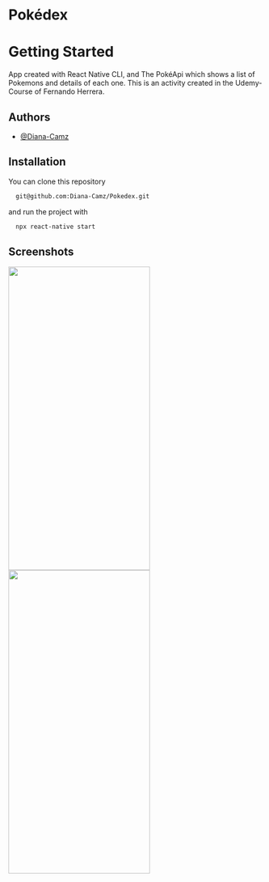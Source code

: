 # Pokédex
# Getting Started

App created with React Native CLI, and The PokéApi which shows a list of Pokemons and details of each one.
This is an activity created in the Udemy-Course of Fernando Herrera.

## Authors

- [@Diana-Camz](https://www.github.com/octokatherine)


## Installation

You can clone this repository 
```bash
  git@github.com:Diana-Camz/Pokedex.git
```
and run the project with
```bash
  npx react-native start
```

## Screenshots

<img src='https://github.com/Diana-Camz/Pokedex/assets/89281129/bad37e35-b1d4-4f74-a888-eab6fd90f275' width="280" height="600">
<img src='https://github.com/Diana-Camz/Pokedex/assets/89281129/c9040ebf-0545-47ea-b0f5-7b9f18d23545' width="280" height="600">

